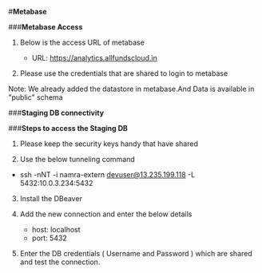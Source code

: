 #**Metabase**

###**Metabase Access**

1. Below is the access URL of metabase

   - URL: https://analytics.allfundscloud.in

2. Please use the credentials that are shared to login to metabase

Note: We already added the datastore in metabase.And Data is available in "public" schema

###**Staging DB connectivity**

###**Steps to access the Staging DB**

1. Please keep the security keys handy that have shared

2. Use the below tunneling command

- ssh -nNT -i namra-extern  devuser@13.235.199.118 -L 5432:10.0.3.234:5432

3. Install the DBeaver

4. Add the new connection and enter the below details

   - host: localhost 
   - port: 5432
   
5. Enter the DB credentials ( Username and Password ) which are shared and test the connection.

